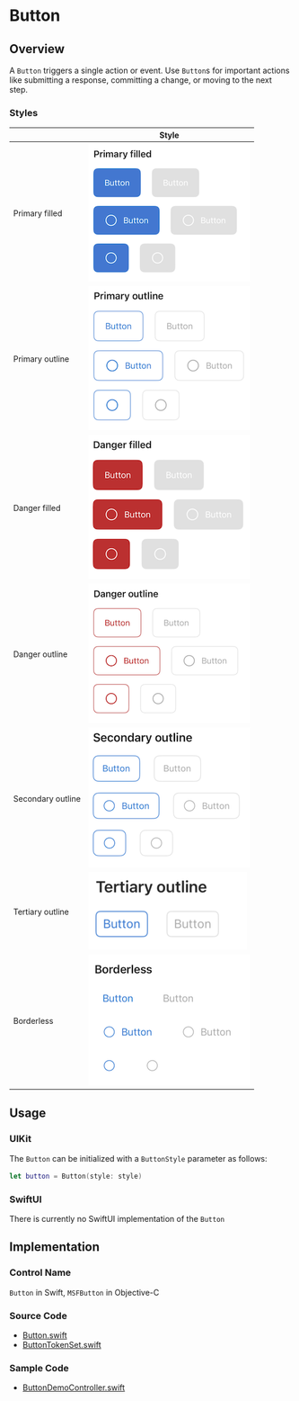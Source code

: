 # Button
## Overview
A `Button` triggers a single action or event.
Use `Button`s for important actions like submitting a response, committing a change, or moving to the next step.

### Styles
| | Style |
|---|---|
| Primary filled | ![Button-Primary-Filled.png](.attachments/Button-Primary-Filled.png) |
| Primary outline | ![Button-Primary-Outline.png](.attachments/Button-Primary-Outline.png) |
| Danger filled | ![Button-Danger-Filled.png](.attachments/Button-Danger-Filled.png) |
| Danger outline | ![Button-Danger-Outline.png](.attachments/Button-Danger-Outline.png) |
| Secondary outline | ![Button-Secondary-Outline.png](.attachments/Button-Secondary-Outline.png) |
| Tertiary outline | ![Button-Tertiary-Outline.png](.attachments/Button-Tertiary-Outline.png) |
| Borderless | ![Button-Borderless.png](.attachments/Button-Borderless.png) |

## Usage
### UIKit
The `Button` can be initialized with a `ButtonStyle` parameter as follows:
```Swift
let button = Button(style: style)
```
### SwiftUI
There is currently no SwiftUI implementation of the `Button`

## Implementation
### Control Name
`Button` in Swift, `MSFButton` in Objective-C

### Source Code
 - [Button.swift](https://github.com/microsoft/fluentui-apple/blob/main/Sources/FluentUI_iOS/Components/Button/Button.swift)
 - [ButtonTokenSet.swift](https://github.com/microsoft/fluentui-apple/blob/main/Sources/FluentUI_iOS/Components/Button/ButtonTokenSet.swift)
### Sample Code
 - [ButtonDemoController.swift](https://github.com/microsoft/fluentui-apple/blob/main/Demos/FluentUIDemo_iOS/FluentUI.Demo/Demos/ButtonDemoController.swift)

